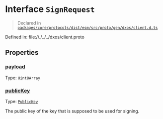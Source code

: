 # Interface `SignRequest`
> Declared in [`packages/core/protocols/dist/esm/src/proto/gen/dxos/client.d.ts`]()

Defined in:
   file://./../../dxos/client.proto
## Properties
### [payload]()
Type: <code>Uint8Array</code>
### [publicKey]()
Type: <code>[PublicKey](/api/@dxos/client/classes/PublicKey)</code>

The public key of the key that is supposed to be used for signing.